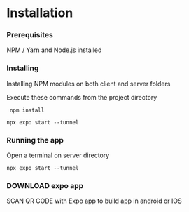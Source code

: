 # Installation

### Prerequisites

NPM / Yarn and Node.js installed

### Installing

Installing NPM modules on both client and server folders

Execute these commands from the project directory

```
 npm install
```

```
npx expo start --tunnel
```


### Running the app

Open a terminal on server directory

```
npx expo start --tunnel
```

### DOWNLOAD **expo app** 
SCAN QR CODE with Expo app to build app in android or IOS
